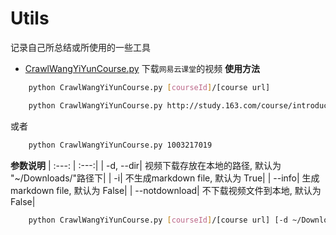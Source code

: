 # Utils
记录自己所总结或所使用的一些工具

- [CrawlWangYiYunCourse.py](CrawlWangYiYunCourse.py) 下载`网易云课堂`的视频
**使用方法**
```bash
	python CrawlWangYiYunCourse.py [courseId]/[course url]
```
```bash
	python CrawlWangYiYunCourse.py http://study.163.com/course/introduction.htm?courseId=1003217019
``` 	
或者
```bash
	python CrawlWangYiYunCourse.py 1003217019
``` 
**参数说明**
| :---: | :---:|
| -d, --dir| 视频下载存放在本地的路径, 默认为 "~/Downloads/"路径下|
| -i| 不生成markdown file, 默认为 True|
| --info| 生成markdown file, 默认为 False|
| --notdownload| 不下载视频文件到本地, 默认为 False|

```bash
	python CrawlWangYiYunCourse.py [courseId]/[course url] [-d ~/Downloads/] [--info] [--notdownload]
```